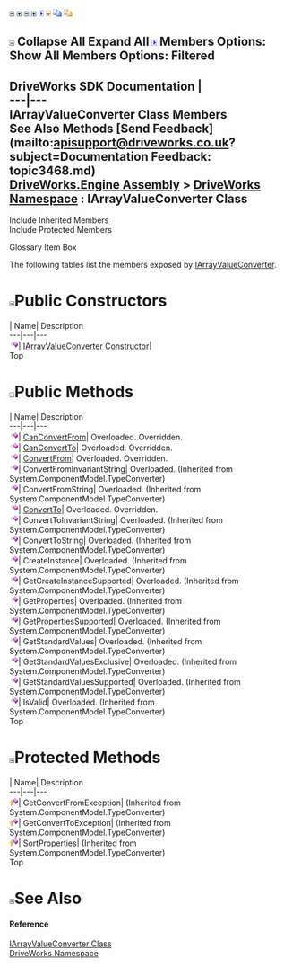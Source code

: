 ![](dotnetimages/collapse.gif) ![](dotnetimages/expand.gif) ![](dotnetimages/collapse.gif) ![](dotnetimages/expand.gif) ![](dotnetimages/drpdown.gif) ![](dotnetimages/drpdown_orange.gif) ![](dotnetimages/copycode.gif) ![](dotnetimages/copycodeHighlight.gif)

![](dotnetimages/collapse.gif) Collapse All Expand All ![](dotnetimages/drpdown.gif) Members Options: Show All  Members Options: Filtered   
---  
DriveWorks SDK Documentation  |   
---|---  
IArrayValueConverter Class Members   
See Also Methods [Send Feedback](mailto:apisupport@driveworks.co.uk?subject=Documentation Feedback: topic3468.md)  
[DriveWorks.Engine Assembly](topic2156.md) > [DriveWorks Namespace](topic2159.md) : IArrayValueConverter Class  
---  
  
Include Inherited Members    
Include Protected Members  


Glossary Item Box

The following tables list the members exposed by [IArrayValueConverter](topic3468.md).

# ![](dotnetimages/collapse.gif)Public Constructors

| Name| Description  
---|---|---  
![Public Constructor](dotnetimages/publicConstructor.gif)| [IArrayValueConverter Constructor](topic3474.md)|   
Top

# ![](dotnetimages/collapse.gif)Public Methods

| Name| Description  
---|---|---  
![Public Method](dotnetimages/publicMethod.gif)| [CanConvertFrom](topic3475.md)| Overloaded. Overridden.   
![Public Method](dotnetimages/publicMethod.gif)| [CanConvertTo](topic3477.md)| Overloaded. Overridden.   
![Public Method](dotnetimages/publicMethod.gif)| [ConvertFrom](topic3479.md)| Overloaded. Overridden.   
![Public Method](dotnetimages/publicMethod.gif)| ConvertFromInvariantString| Overloaded. (Inherited from System.ComponentModel.TypeConverter)  
![Public Method](dotnetimages/publicMethod.gif)| ConvertFromString| Overloaded. (Inherited from System.ComponentModel.TypeConverter)  
![Public Method](dotnetimages/publicMethod.gif)| [ConvertTo](topic3481.md)| Overloaded. Overridden.   
![Public Method](dotnetimages/publicMethod.gif)| ConvertToInvariantString| Overloaded. (Inherited from System.ComponentModel.TypeConverter)  
![Public Method](dotnetimages/publicMethod.gif)| ConvertToString| Overloaded. (Inherited from System.ComponentModel.TypeConverter)  
![Public Method](dotnetimages/publicMethod.gif)| CreateInstance| Overloaded. (Inherited from System.ComponentModel.TypeConverter)  
![Public Method](dotnetimages/publicMethod.gif)| GetCreateInstanceSupported| Overloaded. (Inherited from System.ComponentModel.TypeConverter)  
![Public Method](dotnetimages/publicMethod.gif)| GetProperties| Overloaded. (Inherited from System.ComponentModel.TypeConverter)  
![Public Method](dotnetimages/publicMethod.gif)| GetPropertiesSupported| Overloaded. (Inherited from System.ComponentModel.TypeConverter)  
![Public Method](dotnetimages/publicMethod.gif)| GetStandardValues| Overloaded. (Inherited from System.ComponentModel.TypeConverter)  
![Public Method](dotnetimages/publicMethod.gif)| GetStandardValuesExclusive| Overloaded. (Inherited from System.ComponentModel.TypeConverter)  
![Public Method](dotnetimages/publicMethod.gif)| GetStandardValuesSupported| Overloaded. (Inherited from System.ComponentModel.TypeConverter)  
![Public Method](dotnetimages/publicMethod.gif)| IsValid| Overloaded. (Inherited from System.ComponentModel.TypeConverter)  
Top

# ![](dotnetimages/collapse.gif)Protected Methods

| Name| Description  
---|---|---  
![Protected Method](dotnetimages/protectedMethod.gif)| GetConvertFromException|  (Inherited from System.ComponentModel.TypeConverter)  
![Protected Method](dotnetimages/protectedMethod.gif)| GetConvertToException|  (Inherited from System.ComponentModel.TypeConverter)  
![Protected Method](dotnetimages/protectedMethod.gif)| SortProperties|  (Inherited from System.ComponentModel.TypeConverter)  
Top

# ![](dotnetimages/collapse.gif)See Also

#### Reference

[IArrayValueConverter Class](topic3468.md)   
[DriveWorks Namespace](topic2159.md)


